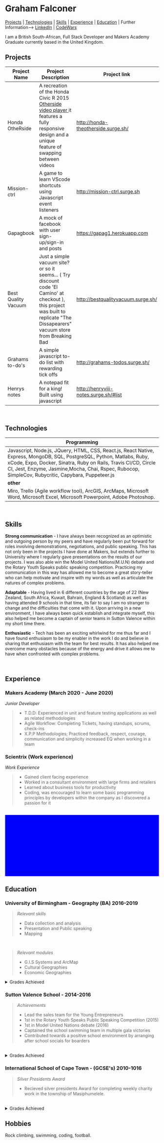 <h1> Graham Falconer </h1>

[Projects](#Projects) | [Technologies](#Technologies) | [Skills](#Skills) | [Experience](#Experience) | [Education](#Education) | Further Information--> [LinkedIn](https://www.linkedin.com/in/graham-falconer-696b0716b "Grahams LinkedIn") | [CodeWars](https://www.codewars.com/users/grahamcodes98 "Grahams CodeWars")  

I am a British South-African, Full Stack Developer and Makers Academy Graduate currently based in the United Kingdom.


<h2 id="Projects"> Projects </h2>

| Project Name | Project Description | Project link | Status | Technology used |
|--------------|------------------------------|----------|----|-------|
| Honda OtheRside | A recreation of the Honda Civic R 2015 <a href="http://wklondon.com/work/the-other-side/"> Otherside video player </a> it features a fully responsive design and a unique feature of swapping between videos | http://honda-theotherside.surge.sh/ | Complete | Vanilla JS, HTML, CSS |
| Mission-ctrl | A game to learn VScode shortcuts using Javascript event listeners | http://mission-ctrl.surge.sh | Complete | React, Express, MongoDB, NodeJS |
| Gapagbook | A mock of facebook with user sign-up/sign-in and posts | https://gapag1.herokuapp.com | Complete | Ruby on Rails, SQL |
| Best Quality Vacuum | Just a simple vacuum site? or so it seems... ( Try discount code 'El Camino' at checkout ), this project was built to replicate "The Dissapearers" vacuum store from Breaking Bad| http://bestqualityvacuum.surge.sh/ | under construction | React |
| Grahams to-do's | A simple javascript to-do list with rewarding tick offs | http://grahams-todos.surge.sh/ | Complete | Vanilla JS |
| Henrys notes | A notepad fit for a king! Built using javascript | http://henryviii-notes.surge.sh/#list | Complete | Vanilla JS |

<br />


<h2 id="Technologies"> Technologies </h2>

|**Programming**|
|--------------------------------|
| Javascript, Node.js, JQuery, HTML, CSS, React.js, React Native, Express, MongoDB, SQL, PostgreSQL, Python, Matlabs, Ruby, xCode, Expo, Docker, Sinatra, Ruby on Rails,  Travis CI/CD, Circle CI, Jest, Enzyme, Jasmine,Mocha, Chai,  Rspec, Rubocop, SimpleCov, Rubycritic, Capybara, Puppeteer.js |
|**other**|
|Miro, Trello (Agile workflow tool), ArcGIS, ArcMaps, Microsoft Word, Microsoft Excel, Microsoft Powerpoint, Adobe Photoshop.|


<br />

<h2 id="Skills"> Skills </h2>

**Strong communication** - I have always been recognized as an optimistic and outgoing person by my peers and have regularly been put forward for roles involving demonstrations, negotiations, and public speaking. This has not only been in the projects I have done at Makers, but extends further to University where I regularly gave presentations on the results of our projects. I was also able win the Model United Nations(M.U.N) debate and the Rotary Youth Speaks public speaking competition. Practicing my communication in this way has allowed me to become a great story-teller who can help motivate and inspire with my words as well as articulate the natures of complex problems.

**Adaptable** - Having lived in 6 different countries by the age of 22 (New Zealand, South Africa, Kuwait, Bahrain, England & Scotland) as well as having attended 9 schools in that time, its fair to say I am no stranger to change and the difficulties that come with it. Upon arriving in a new environment, I have always been quick establish and integrate myself, this also helped me become a captain of senior teams in Sutton Valence within my short time there.

**Enthusiastic** - Tech has been an exciting whirlwind for me thus far and I have found enthusiasm to be my enabler in the work I do and believe in sharing that enthusiasm with the team for best results. It has also helped me overcome many obstacles because of the energy and drive it allows me to have when confronted with complex problems.

<br />


<h2 id="Experience"> Experience </h2>

<h3> Makers Academy (March 2020 - June 2020) </h3> 

*Junior Developer*  


> - T.D.D: Experienced in unit and feature testing applications as well as related methodologies
> - Agile Workflow: Completing Tickets, having standups, scrums, check-ins
> - X.P.P Methodologies; Practiced feedback, respect, courage, communication and simplicity increased EQ when working in a team 


<h3> Scientrix (Work experience) </h3>

*Work Experience*  
> - Gained client facing experience
> - Worked in a consultant environment with large firms and retailers
> - Learned about business tools for productivity
> - Coding, was encouraged to learn some basic programming principles by developers within the company as I discovered a passion for it


<br />

<div style="height: 200px; background-color: blue;">
</div>


<h2 id="Education"> Education </h2>

<h3> University of Birmingham - Geography (BA) 2016-2019 </h3>

  > _Relevant skills_
  > -  Data collection and analysis
  > - Presentation and Public speaking
  > - Mapping

<br />



>_Relevant modules_
> - G.I.S Systems and ArcMap
> - Cultural Geographies
> - Economic Geographies

<details>
<summary> Grades Achieved </summary>
<br>
 Geography CofHE -
 *DNF - Left due to health complications in Sept 2018, remained as a registered student till Feb 2019*

 
</details>
  
  

<h3> Sutton Valence School - 2014-2016 </h3>

  > _Achievements_
  > - Lead the sales team for the Young Entrepreneurs
  > - 1st in the Rotary Youth Speaks Public Speaking Competition (2015)
  > - 1st in Model United Nations debate (2016)
  > - Captained the school swimming team in multiple gala victories
  > -  Contributed towards a positive school environment by arranging after school socials for boarders 

<br />

<details>
<summary> Grades Achieved </summary>
<br>
 *(A-levels)*
 
|Subject| Grade |
 |------|--------|
| Geography | A* |
| Business | A | 
| Economics | B |
| Biology (AS) | B |

</details>


<h3> International School of Cape Town - (GCSE's) 2010-1016 </h3>

  > *Silver Presidents Award*
  > - Recieved silver presidents Award for completing weekly charity work in the township of Masiphumelele.

<br />

<details>
<summary> Grades Achieved </summary>
<br>
*IGCSE's (CIE)*

|Subject | Grade |
|--------|------|
| Geography |  A* |
| Biology | A* |
| Chemistry | B |
| Business | A |
| Maths | B |
| English Language | B |
| English Literature | B |
| French | B |
| Art | C |
</details>



<h2> Hobbies </h2>

Rock climbing, swimming, coding, football. 
